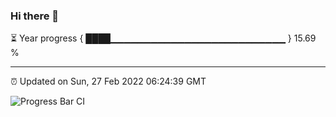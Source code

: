 ### Hi there 👋

⏳ Year progress { ████▁▁▁▁▁▁▁▁▁▁▁▁▁▁▁▁▁▁▁▁▁▁▁▁▁▁ } 15.69 %

---

⏰ Updated on Sun, 27 Feb 2022 06:24:39 GMT

![Progress Bar CI](https://github.com/ZhaoGui/ZhaoGui/workflows/Progress%20Bar%20CI/badge.svg)
